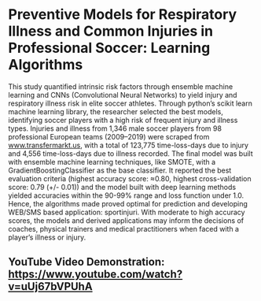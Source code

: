 # Preventive Models for Respiratory Illness and Common Injuries in Professional Soccer: Learning Algorithms

This study quantified intrinsic risk factors through ensemble machine learning and CNNs (Convolutional Neural Networks)
to yield injury and respiratory illness risk in elite soccer athletes. Through python’s scikit learn machine learning library, the
researcher selected the best models, identifying soccer players with a high risk of frequent injury and illness types. Injuries
and illness from 1,346 male soccer players from 98 professional European teams (2009–2019) were scraped from
www.transfermarkt.us, with a total of 123,775 time-loss-days due to injury and 4,556 time-loss-days due to illness recorded.
The final model was built with ensemble machine learning techniques, like SMOTE, with a GradientBoostingClassifier as the
base classifier. It reported the best evaluation criteria (highest accuracy score: ≈0.80, highest cross-validation score: 0.79 (+/-
0.01)) and the model built with deep learning methods yielded accuracies within the 90-99% range and loss function under
1.0. Hence, the algorithms made proved optimal for prediction and developing WEB/SMS based application: sportinjuri.
With moderate to high accuracy scores, the models and derived applications may inform the decisions of coaches, physical
trainers and medical practitioners when faced with a player’s illness or injury.

## YouTube Video Demonstration: https://www.youtube.com/watch?v=uUj67bVPUhA
